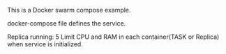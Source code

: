 This is a Docker swarm compose example.

docker-compose file defines the service.

Replica running: 5
Limit CPU and RAM in each container(TASK or Replica) when service is initialized.
